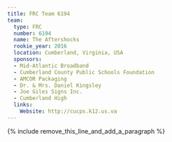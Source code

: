```yaml
---
title: FRC Team 6194
team:
  type: FRC
  number: 6194
  name: The Aftershocks
  rookie_year: 2016
  location: Cumberland, Virginia, USA
  sponsors:
  - Mid-Atlantic Broadband
  - Cumberland County Public Schools Foundation
  - AMCOR Packaging
  - Dr. & Mrs. Daniel Kingsley
  - Joe Giles Signs Inc.
  - Cumberland High
  links:
    Website: http://cucps.k12.us.va
---
```


{% include remove_this_line_and_add_a_paragraph %}